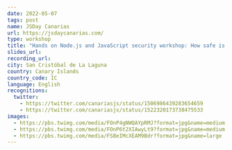 ```yaml
---
date: 2022-05-07
tags: post
name: JSDay Canarias
url: https://jsdaycanarias.com/
type: workshop
title: "Hands on Node.js and JavaScript security workshop: How safe is your application?"
slides_url:
recording_url:
city: San Cristóbal de La Laguna
country: Canary Islands
country_code: IC
language: English
recognitions:
  twitter:
    - https://twitter.com/canariasjs/status/1506986439283654659
    - https://twitter.com/canariasjs/status/1522320173738475533
images:
  - https://pbs.twimg.com/media/FOnP4gNWQAYpRMJ?format=jpg&name=medium
  - https://pbs.twimg.com/media/FOnP6t2XIAwyLt9?format=jpg&name=medium
  - https://pbs.twimg.com/media/FSBeIMcXEAM9Bdr?format=jpg&name=large
---
```

